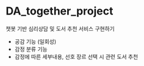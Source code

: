 # DA_together_project
챗봇 기반 심리상담 및 도서 추천 서비스 구현하기
- 공감 기능 (일회성)
- 감정 분류 기능
- 감정에 따른 세부내용, 선호 장르 선택 시 관련 도서 추천
